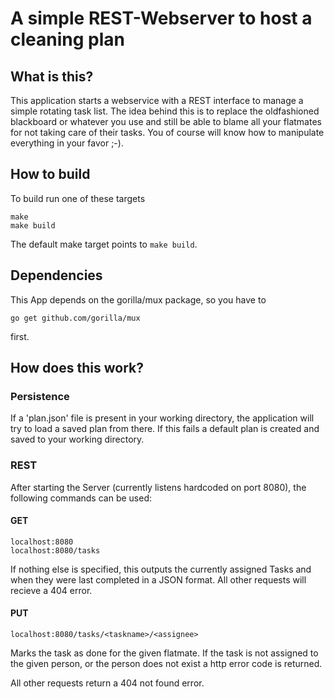 # A simple REST-Webserver to host a cleaning plan

## What is this?

This application starts a webservice with a REST interface to manage a simple rotating task list. The idea behind this is to replace the oldfashioned blackboard or whatever you use and still be able to blame all your flatmates for not taking care of their tasks.
You of course will know how to manipulate everything in your favor ;-).

## How to build

To build run one of these targets
```
make
make build
```

The default make target points to `make build`.

## Dependencies

This App depends on the gorilla/mux package, so you have to 

```
go get github.com/gorilla/mux
```

first.

## How does this work?

### Persistence

If a 'plan.json' file is present in your working directory, the application will try to load a saved plan from there. If this fails a default plan is created and saved to your working directory.

### REST

After starting the Server (currently listens hardcoded on port 8080), the following commands can be used:

#### GET

```
localhost:8080
localhost:8080/tasks
```

If nothing else is specified, this outputs the currently assigned Tasks and when they were last completed in a JSON format.
All other requests will recieve a 404 error.

#### PUT

```
localhost:8080/tasks/<taskname>/<assignee>
```

Marks the task as done for the given flatmate. If the task is not assigned to the given person, or the person does not exist a http error code is returned.

All other requests return a 404 not found error.
